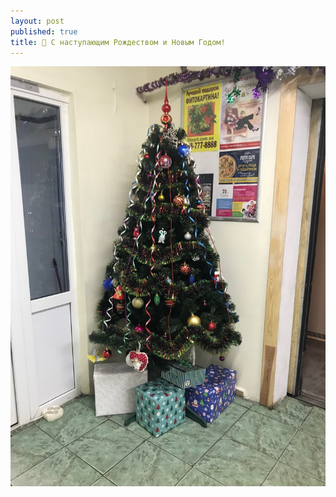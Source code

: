 ```yaml
---
layout: post
published: true
title: 🎄 С наступающим Рождеством и Новым Годом!
---
```


![Нарядили ёлку](/assets/images/ny-tree-2018.jpg)
